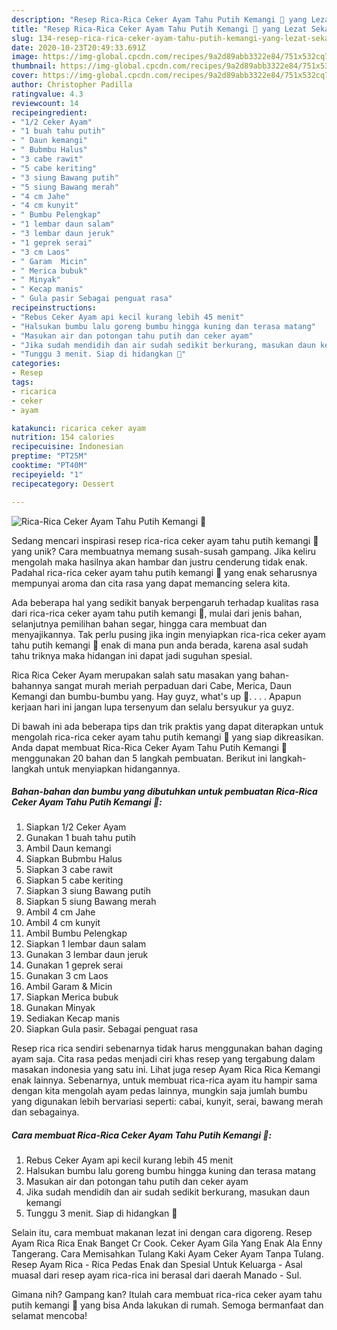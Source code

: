 ```yaml
---
description: "Resep Rica-Rica Ceker Ayam Tahu Putih Kemangi 🥰 yang Lezat Sekali"
title: "Resep Rica-Rica Ceker Ayam Tahu Putih Kemangi 🥰 yang Lezat Sekali"
slug: 134-resep-rica-rica-ceker-ayam-tahu-putih-kemangi-yang-lezat-sekali
date: 2020-10-23T20:49:33.691Z
image: https://img-global.cpcdn.com/recipes/9a2d89abb3322e84/751x532cq70/rica-rica-ceker-ayam-tahu-putih-kemangi-🥰-foto-resep-utama.jpg
thumbnail: https://img-global.cpcdn.com/recipes/9a2d89abb3322e84/751x532cq70/rica-rica-ceker-ayam-tahu-putih-kemangi-🥰-foto-resep-utama.jpg
cover: https://img-global.cpcdn.com/recipes/9a2d89abb3322e84/751x532cq70/rica-rica-ceker-ayam-tahu-putih-kemangi-🥰-foto-resep-utama.jpg
author: Christopher Padilla
ratingvalue: 4.3
reviewcount: 14
recipeingredient:
- "1/2 Ceker Ayam"
- "1 buah tahu putih"
- " Daun kemangi"
- " Bubmbu Halus"
- "3 cabe rawit"
- "5 cabe keriting"
- "3 siung Bawang putih"
- "5 siung Bawang merah"
- "4 cm Jahe"
- "4 cm kunyit"
- " Bumbu Pelengkap"
- "1 lembar daun salam"
- "3 lembar daun jeruk"
- "1 geprek serai"
- "3 cm Laos"
- " Garam  Micin"
- " Merica bubuk"
- " Minyak"
- " Kecap manis"
- " Gula pasir Sebagai penguat rasa"
recipeinstructions:
- "Rebus Ceker Ayam api kecil kurang lebih 45 menit"
- "Halsukan bumbu lalu goreng bumbu hingga kuning dan terasa matang"
- "Masukan air dan potongan tahu putih dan ceker ayam"
- "Jika sudah mendidih dan air sudah sedikit berkurang, masukan daun kemangi"
- "Tunggu 3 menit. Siap di hidangkan 🥰"
categories:
- Resep
tags:
- ricarica
- ceker
- ayam

katakunci: ricarica ceker ayam 
nutrition: 154 calories
recipecuisine: Indonesian
preptime: "PT25M"
cooktime: "PT40M"
recipeyield: "1"
recipecategory: Dessert

---
```



![Rica-Rica Ceker Ayam Tahu Putih Kemangi 🥰](https://img-global.cpcdn.com/recipes/9a2d89abb3322e84/751x532cq70/rica-rica-ceker-ayam-tahu-putih-kemangi-🥰-foto-resep-utama.jpg)

Sedang mencari inspirasi resep rica-rica ceker ayam tahu putih kemangi 🥰 yang unik? Cara membuatnya memang susah-susah gampang. Jika keliru mengolah maka hasilnya akan hambar dan justru cenderung tidak enak. Padahal rica-rica ceker ayam tahu putih kemangi 🥰 yang enak seharusnya mempunyai aroma dan cita rasa yang dapat memancing selera kita.

Ada beberapa hal yang sedikit banyak berpengaruh terhadap kualitas rasa dari rica-rica ceker ayam tahu putih kemangi 🥰, mulai dari jenis bahan, selanjutnya pemilihan bahan segar, hingga cara membuat dan menyajikannya. Tak perlu pusing jika ingin menyiapkan rica-rica ceker ayam tahu putih kemangi 🥰 enak di mana pun anda berada, karena asal sudah tahu triknya maka hidangan ini dapat jadi suguhan spesial.

Rica Rica Ceker Ayam merupakan salah satu masakan yang bahan- bahannya sangat murah meriah perpaduan dari Cabe, Merica, Daun Kemangi dan bumbu-bumbu yang. Hay guyz, what&#39;s up 👨. . . . Apapun kerjaan hari ini jangan lupa tersenyum dan selalu bersyukur ya guyz.


Di bawah ini ada beberapa tips dan trik praktis yang dapat diterapkan untuk mengolah rica-rica ceker ayam tahu putih kemangi 🥰 yang siap dikreasikan. Anda dapat membuat Rica-Rica Ceker Ayam Tahu Putih Kemangi 🥰 menggunakan 20 bahan dan 5 langkah pembuatan. Berikut ini langkah-langkah untuk menyiapkan hidangannya.

<!--inarticleads1-->

##### Bahan-bahan dan bumbu yang dibutuhkan untuk pembuatan Rica-Rica Ceker Ayam Tahu Putih Kemangi 🥰:

1. Siapkan 1/2 Ceker Ayam
1. Gunakan 1 buah tahu putih
1. Ambil  Daun kemangi
1. Siapkan  Bubmbu Halus
1. Siapkan 3 cabe rawit
1. Siapkan 5 cabe keriting
1. Siapkan 3 siung Bawang putih
1. Siapkan 5 siung Bawang merah
1. Ambil 4 cm Jahe
1. Ambil 4 cm kunyit
1. Ambil  Bumbu Pelengkap
1. Siapkan 1 lembar daun salam
1. Gunakan 3 lembar daun jeruk
1. Gunakan 1 geprek serai
1. Gunakan 3 cm Laos
1. Ambil  Garam &amp; Micin
1. Siapkan  Merica bubuk
1. Gunakan  Minyak
1. Sediakan  Kecap manis
1. Siapkan  Gula pasir. Sebagai penguat rasa


Resep rica rica sendiri sebenarnya tidak harus menggunakan bahan daging ayam saja. Cita rasa pedas menjadi ciri khas resep yang tergabung dalam masakan indonesia yang satu ini. Lihat juga resep Ayam Rica Rica Kemangi enak lainnya. Sebenarnya, untuk membuat rica-rica ayam itu hampir sama dengan kita mengolah ayam pedas lainnya, mungkin saja jumlah bumbu yang digunakan lebih bervariasi seperti: cabai, kunyit, serai, bawang merah dan sebagainya. 

<!--inarticleads2-->

##### Cara membuat Rica-Rica Ceker Ayam Tahu Putih Kemangi 🥰:

1. Rebus Ceker Ayam api kecil kurang lebih 45 menit
1. Halsukan bumbu lalu goreng bumbu hingga kuning dan terasa matang
1. Masukan air dan potongan tahu putih dan ceker ayam
1. Jika sudah mendidih dan air sudah sedikit berkurang, masukan daun kemangi
1. Tunggu 3 menit. Siap di hidangkan 🥰


Selain itu, cara membuat makanan lezat ini dengan cara digoreng. Resep Ayam Rica Rica Enak Banget Cr Cook. Ceker Ayam Gila Yang Enak Ala Enny Tangerang. Cara Memisahkan Tulang Kaki Ayam Ceker Ayam Tanpa Tulang. Resep Ayam Rica - Rica Pedas Enak dan Spesial Untuk Keluarga - Asal muasal dari resep ayam rica-rica ini berasal dari daerah Manado - Sul. 

Gimana nih? Gampang kan? Itulah cara membuat rica-rica ceker ayam tahu putih kemangi 🥰 yang bisa Anda lakukan di rumah. Semoga bermanfaat dan selamat mencoba!

